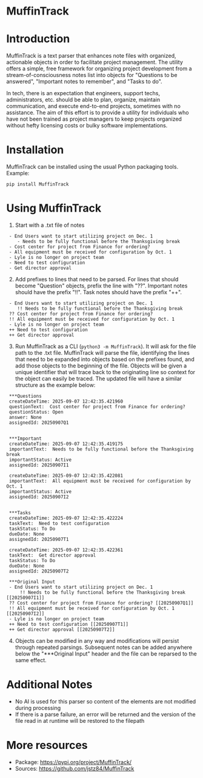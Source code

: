 MuffinTrack
==========


Introduction
============

MuffinTrack is a text parser that enhances note files with organized, actionable objects in order to facilitate project management. The utility offers a simple, free framework for organizing project development from a stream-of-consciousness notes list into objects for "Questions to be answered", "Important notes to remember", and "Tasks to do". 

In tech, there is an expectation that engineers, support techs, administrators, etc. should be able to plan, organize, maintain communication, and execute end-to-end projects, sometimes with no assistance. The aim of this effort is to provide a utility for individuals who have not been trained as project managers to keep projects organized without hefty licensing costs or bulky software implementations.

Installation
============

MuffinTrack can be installed using the usual Python packaging tools.
Example:

`pip install MuffinTrack`

Using MuffinTrack
========================

1. Start with a .txt file of notes
```
 - End Users want to start utilizing project on Dec. 1
    - Needs to be fully functional before the Thanksgiving break
 - Cost center for project from Finance for ordering?
 - All equipment must be received for configuration by Oct. 1
 - Lyle is no longer on project team
 - Need to test configuration
 - Get director approval
```


2. Add prefixes to lines that need to be parsed. 
For lines that should become "Question" objects, prefix the line with "??". 
Important notes should have the prefix "!!". 
Task notes should have the prefix "++".
```
 - End Users want to start utilizing project on Dec. 1
    !! Needs to be fully functional before the Thanksgiving break
 ?? Cost center for project from Finance for ordering?
 !! All equipment must be received for configuration by Oct. 1
 - Lyle is no longer on project team
 ++ Need to test configuration
 ++ Get director approval
```


3. Run MuffinTrack as a CLI (`python3 -m MuffinTrack`). It will ask for the file path to the .txt file. MuffinTrack will parse the file, identifying the lines that need to be expanded into objects based on the prefixes found, and add those objects to the beginning of the file. Objects will be given a unique identifier that will trace back to the originating line so context for the object can easily be traced. The updated file will have a similar structure as the example below:
```
 ***Questions
 createDateTime: 2025-09-07 12:42:35.421960
 questionText:  Cost center for project from Finance for ordering?
 questionStatus: Open
 answer: None
 assignedId: 20250907Q1
 
 
 ***Important
 createDateTime: 2025-09-07 12:42:35.419175
 importantText:  Needs to be fully functional before the Thanksgiving break
 importantStatus: Active
 assignedId: 20250907I1

 createDateTime: 2025-09-07 12:42:35.422081
 importantText:  All equipment must be received for configuration by Oct. 1
 importantStatus: Active
 assignedId: 20250907I2


 ***Tasks
 createDateTime: 2025-09-07 12:42:35.422224
 taskText:  Need to test configuration
 taskStatus: To Do
 dueDate: None
 assignedId: 20250907T1

 createDateTime: 2025-09-07 12:42:35.422361
 taskText:  Get director approval
 taskStatus: To Do
 dueDate: None
 assignedId: 20250907T2

 ***Original Input
 - End Users want to start utilizing project on Dec. 1
     !! Needs to be fully functional before the Thanksgiving break [[20250907I1]]
 ?? Cost center for project from Finance for ordering? [[20250907Q1]]
 !! All equipment must be received for configuration by Oct. 1 [[20250907I2]]
 - Lyle is no longer on project team
 ++ Need to test configuration [[20250907T1]]
 ++ Get director approval [[20250907T2]]
```

4. Objects can be modified in any way and modifications will persist through repeated parsings. Subsequent notes can be added anywhere below the "***Original Input" header and the file can be reparsed to the same effect.


Additional Notes
===================
* No AI is used for this parser so content of the elements are not modified during processing
* If there is a parse failure, an error will be returned and the version of the file read in at runtime will be restored to the filepath



More resources
==============

* Package: https://pypi.org/project/MuffinTrack/
* Sources: https://github.com/jstz84/MuffinTrack
